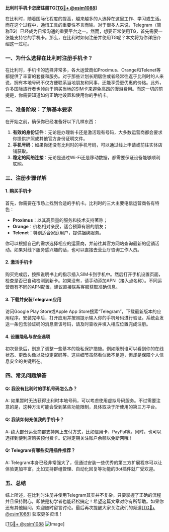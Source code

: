 **比利时手机卡怎麽註冊TG[[TG💪+ @esim1088](https://t.me/s/esim1088)]**

在比利时，随着国际化程度的提高，越来越多的人选择在这里工作、学习或生活。而在这个过程中，通讯工具的重要性不言而喻。对于很多人来说，Telegram（简称TG）已经成为日常沟通的重要平台之一。然而，想要正常使用TG，首先需要一张能支持它的手机卡。那么，在比利时如何注册并使用TG呢？本文将为你详细介绍这一过程。

### 一、为什么选择在比利时注册手机卡？

在比利时，手机卡的选择非常多，各大运营商如Proximus、Orange和Telenet等都提供了丰富的套餐和服务。对于那些计划长期居住或者经常往返于比利时的人来说，拥有本地号码不仅方便联系当地朋友和同事，还能享受更优惠的价格。此外，许多国际旅行者也倾向于购买当地的SIM卡来避免高昂的漫游费用。而这一切的前提是，你需要知道如何正确地设置和使用你的手机卡。

### 二、准备阶段：了解基本要求

在开始之前，确保你已经准备好以下几样东西：

1. **有效的身份证件**：无论是办理新卡还是激活现有号码，大多数运营商都会要求你提供护照或其他官方身份证明文件。
2. **手机号码**：如果你还没有比利时的手机号码，可以通过线上申请或前往实体店铺获取。
3. **稳定的网络连接**：无论是通过Wi-Fi还是移动数据，都需要保证设备能够顺利联网。

### 三、注册步骤详解

#### 1. 购买手机卡

首先，你需要在市场上找到合适的手机卡。比利时的三大主要电信运营商各有特色：
- **Proximus**：以其高质量的服务和技术支持著称；
- **Orange**：价格相对亲民，适合预算有限的朋友；
- **Telenet**：特别适合家庭用户，提供捆绑服务。

你可以根据自己的需求选择相应的运营商，并前往其官方网站查询最新的促销活动。如果对线下服务感兴趣的话，也可以直接去营业厅咨询工作人员。

#### 2. 激活手机卡

购买完成后，按照说明书上的指示插入SIM卡到手机中。然后打开手机设置页面，检查是否已自动检测到新卡。如果没有，请手动添加APN（接入点名称）。不同运营商有不同的APN配置，建议直接联系客服获取准确信息。

#### 3. 下载并安装Telegram应用

访问Google Play Store或Apple App Store搜索“Telegram”，下载最新版本的应用程序。安装完毕后，打开应用并按照提示输入你的手机号码进行验证。系统会发送一条包含验证码的消息至该号码，请及时查收并填入相应位置完成注册。

#### 4. 设置隐私与安全选项

初次登录后，别忘了调整一些基本的隐私保护措施。例如限制谁可以看到你的在线状态、更改头像以及设定密码等。这些细节虽然看似微不足道，但却是保障个人信息安全的关键所在。

### 四、常见问题解答

#### Q: 我没有比利时的手机号码怎么办？
A: 如果暂时无法获得比利时本地号码，可以考虑使用虚拟号码服务。不过需要注意的是，这种方法可能会受到某些功能限制，具体取决于所使用的第三方平台。

#### Q: 我该如何充值我的手机卡？
A: 绝大部分运营商都支持网上支付方式，比如信用卡、PayPal等。同时，也可以选择到便利店购买预付费卡。记得定期关注账户余额以免断网哦！

#### Q: Telegram有哪些实用插件推荐？
A: Telegram本身已经非常强大了，但通过安装一些优秀的第三方扩展程序可以让体验更加丰富。比如支持群组管理、自动化回复等功能的Bot插件就广受欢迎。

### 五、总结

综上所述，在比利时注册并使用Telegram其实并不复杂。只要掌握了正确的流程并且保持耐心，即使是初学者也能轻松搞定！希望这篇文章对你有所帮助。如果你还有其他疑问，欢迎随时留言讨论。最后再次提醒大家关注我们的频道[[TG💪+ @esim1088](https://t.me/s/esim1088)] 获取更多资讯！

[[TG💪+ @esim1088](https://t.me/s/esim1088) ![Image](https://i.postimg.cc/4NQfJmqS/Snipaste-2025-05-13-00-14-12.png)]